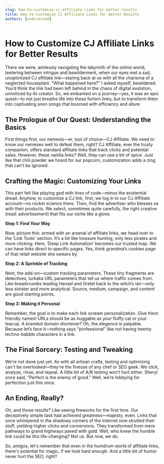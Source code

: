 ```yaml
---
slug: how-to-customize-cj-affiliate-links-for-better-results
title: How to Customize CJ Affiliate Links for Better Results
authors: [undirected]
---
```



# How to Customize CJ Affiliate Links for Better Results

There we were, aimlessly navigating the labyrinth of the online world, teetering between intrigue and bewilderment, when our eyes met a sad, unoptimized CJ affiliate link—staring back at us with all the charisma of a neglected houseplant. "What happened here?" I asked myself, bewildered. You’d think the link had been left behind in the chaos of digital evolution, unnoticed by its creator. So, we embarked on a journey—yes, it was an epic quest—to not just breathe life into these forlorn links, but to transform them into captivating siren songs that boomed with efficiency and allure.

## The Prologue of Our Quest: Understanding the Basics

First things first, our nemesis—er, tool of choice—CJ Affiliate. We need to know our nemeses well to defeat them, right? CJ Affiliate, ever the trusty companion, offers standard affiliate links that track clicks and potential sales. However, these vanilla links? Well, they can use a bit of spice. Just like that chili powder we hoard for our popcorn, customization adds a zing that can't be ignored.

## Crafting the Magic: Customizing Your Links

This part felt like playing god with lines of code—minus the existential dread. Anyhow, to customize a CJ link, first, we log in to our CJ Affiliate account—no rocket science there. Then, find the advertiser who blesses us with their products. We select, sometimes quite carefully, the right creative (read: advertisement) that fits our niche like a glove.

**Step 1: Find Your Way**

Now, picture this: armed with an arsenal of affiliate links, we head over to the 'Link Tools' section. It’s a bit like treasure hunting, only less pirates and more clicking. Here, ‘Deep Link Automation’ becomes our trusted map. We can have links direct to specific pages. Yes, think grandma’s cookies page of that retail website she swears by.

**Step 2: A Sprinkle of Tracking**

Next, the add-on—custom tracking parameters. These tiny fragments are detectives, lurkaka URL parameters that tell us where traffic comes from. Like breadcrumbs leading Hansel and Gretel back to the witch’s lair—only less sinister and more analytical. Source, medium, campaign, and content are good starting points.

**Step 3: Making it Personal**

Remember, the goal is to make each link scream personalization. Give them friendly names! URLs should be as huggable as your fluffy cat or your teacup. A branded domain shortener? Oh, the elegance is palpable. Because let’s face it—nothing says "professional" like not having twenty techno-babble characters in a link.

## The Final Sorcery: Testing and Tweaking

We’re not done just yet. As with all artisan crafts, testing and optimizing can't be overlooked—they're the finesse of any chef or SEO geek. We click, analyze, rinse, and repeat. A little bit of A/B testing won’t hurt either. Sheryl once said, "Perfect is the enemy of good." Well, we’re lobbying for perfection just this once.

## An Ending, Really?

Oh, and those results? Like seeing fireworks for the first time. Our deceptively simple task had achieved greatness—majesty, even. Links that once whimpered in the shadowy corners of the internet now strutted their stuff, yielding higher clicks and conversions. They transformed from mere pathways to grand highways paved with gold. Well, who knew the humble link could be *this* life-changing? Not us. But now, we do.

So, amigos, let's remember that even in the humdrum world of affiliate links, there's potential for magic, if we look hard enough. And a little bit of humor never hurt the SEO, right?

